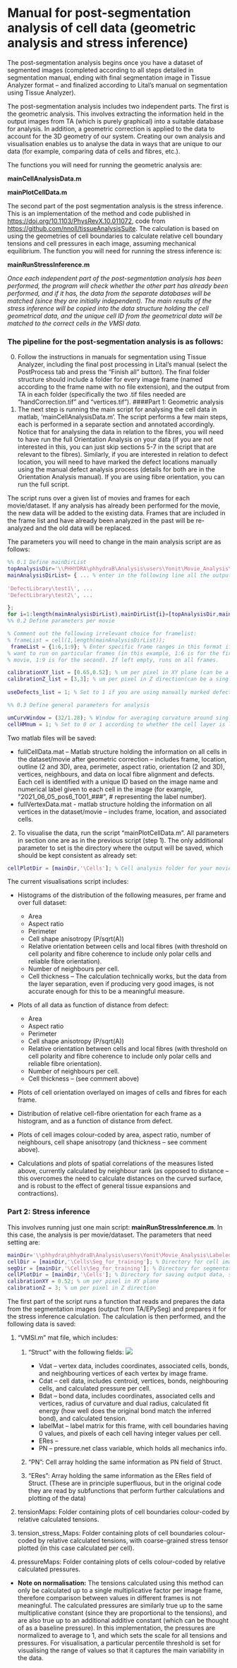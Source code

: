 # Manual for post-segmentation analysis of cell data (geometric analysis and stress inference)

The post-segmentation analysis begins once you have a dataset of segmented images (completed according to all steps detailed in segmentation manual, ending with final segmentation image in Tissue Analyzer format – and finalized according to Lital’s manual on segmentation using Tissue Analyzer). 

The post-segmentation analysis includes two independent parts. The first is the geometric analysis. This involves extracting the information held in the output images from TA (which is purely graphical) into a suitable database for analysis. In addition, a geometric correction is applied to the data to account for the 3D geometry of our system. Creating our own analysis and visualisation enables us to analyse the data in ways that are unique to our data (for example, comparing data of cells and fibres, etc.).

The functions you will need for running the geometric analysis are:

**mainCellAnalysisData.m**

**mainPlotCellData.m** 

The second part of the post segmentation analysis is the stress inference. This is an implementation of the method and code published in https://doi.org/10.1103/PhysRevX.10.011072, code from https://github.com/nnoll/tissueAnalysisSuite. The calculation is based on using the geometries of cell boundaries to calculate relative cell boundary tensions and cell pressures in each image, assuming mechanical equilibrium. The function you will need for running the stress inference is:

**mainRunStressInference.m**

*Once each independent part of the post-segmentation analysis has been performed, the program will check whether the other part has already been performed, and if it has, the data from the separate databases will be matched (since they are initially independent). The main results of the stress inference will be copied into the data structure holding the cell geometrical data, and the unique cell ID from the geometrical data will be matched to the correct cells in the VMSI data.*


### The pipeline for the post-segmentation analysis is as follows:
0.	Follow the instructions in manuals for segmentation using Tissue Analyzer, including the final post processing in Lital’s manual (select the PostProcess tab and press the “Finish all” button). The final folder structure should include a folder for every image frame (named according to the frame name with no file extension), and the output from TA in each folder (specifically the two .tif files needed are “handCorrection.tif” and “vertices.tif”).
####Part 1: Geometric analysis
1.	The next step is running the main script for analysing the cell data in matlab, ‘mainCellAnalysisData.m’. The script performs a few main steps, each is performed in a separate section and annotated accordingly. Notice that for analysing the data in relation to the fibres, you will need to have run the full Orientation Analysis on your data (if you are not interested in this, you can just skip sections 5-7 in the script that are relevant to the fibres). Similarly, if you are interested in relation to defect location, you will need to have marked the defect locations manually using the manual defect analysis process (details for both are in the Orientation Analysis manual). If you are using fibre orientation, you can run the full script. 

The script runs over a given list of movies and frames for each movie/dataset. If any analysis has already been performed for the movie, the new data will be added to the existing data. Frames that are included in the frame list and have already been analyzed in the past will be re-analyzed and the old data will be replaced.

The parameters you will need to change in the main analysis script are as follows:
```matlab
%% 0.1 Define mainDirList
topAnalysisDir='\\PHHYDRA\phhydraB\Analysis\users\Yonit\Movie_Analysis\'; % main folder for layer separation results
mainAnalysisDirList= { ... % enter in the following line all the output dirs for cost calculation.
    
'DefectLibrary\test1\', ...
'DefectLibrary\test2\', ...

};
for i=1:length(mainAnalysisDirList),mainDirList{i}=[topAnalysisDir,mainAnalysisDirList{i}];end
%% 0.2 Define parameters per movie

% Comment out the following irrelevant choice for framelist:
% frameList = cell(1,length(mainAnalysisDirList));
 frameList = {1:6,1:9}; % Enter specific frame ranges in this format if you
% want to run on particular frames (in this example, 1:6 is for the first
% movie, 1:9 is for the second). If left empty, runs on all frames.

calibrationXY_list = [0.65,0.52]; % um per pixel in XY plane (can be a single value or vector of length of movie list if different for each movie).
calibrationZ_list = [3,3]; % um per pixel in Z direction(can be a single value or vector of length of movie list if different for each movie).
   
useDefects_list = 1; % Set to 1 if you are using manually marked defects, and 0 if not. (can be a single value or vector of length of movie list if different for each movie).

%% 0.3 Define general parameters for analysis

umCurvWindow = (32/1.28); % Window for averaging curvature around single cell (in um). Default - 32 pixels in 1.28 um/pixel.
cellHMnum = 1; % Set to 0 or 1 according to whether the cell layer is labeled 0 or 1 in layer separation.

```
Two matlab files will be saved:

- fullCellData.mat – Matlab structure holding the information on all cells in the dataset/movie after geometric correction – includes frame, location, outline (2 and 3D), area, perimeter, aspect ratio, orientation (2 and 3D), vertices, neighbours, and data on local fibre alignment and defects. Each cell is identified with a unique ID based on the image name and numerical label given to each cell in the image (for example, "2021_06_05_pos6_T001_###", # representing the label number).
- fullVertexData.mat - matlab structure holding the information on all vertices in the dataset/movie – includes frame, location, and associated cells.

2.	To visualise the data, run the script “mainPlotCellData.m”. All parameters in section one are as in the previous script (step 1). The only additional parameter to set is the directory where the output will be saved, which should be kept consistent as already set:
``` matlab
cellPlotDir = [mainDir,'\Cells']; % Cell analysis folder for your movie/dataset, should be consistently saved here.
```
The current visualisations script includes:

* Histograms of the distribution of the following measures, per frame and over full dataset:
  *	Area
  *	Aspect ratio
  *	Perimeter 
  * Cell shape anisotropy (P/sqrt(A))
  * Relative orientation between cells and local fibres (with threshold on cell polarity and fibre coherence to include only polar cells and reliable fibre orientation).
  * Number of neighbours per cell.
  * Cell thickness – The calculation technically works, but the data from the layer separation, even if producing very good images, is not accurate enough for this to be a meaningful measure. 

* Plots of all data as function of distance from defect:
  *	Area
  *	Aspect ratio
  *	Perimeter 
  * Cell shape anisotropy (P/sqrt(A))
  * Relative orientation between cells and local fibres (with threshold on cell polarity and fibre coherence to include only polar cells and reliable fibre orientation).
  * Number of neighbours per cell.
  * Cell thickness – (see comment above)

* Plots of cell orientation overlayed on images of cells and fibres for each frame.
* Distribution of relative cell-fibre orientation for each frame as a histogram, and as a function of distance from defect.
* Plots of cell images colour-coded by area, aspect ratio, number of neighbours, cell shape anisotropy (and thickness – see comment above).
* Calculations and plots of spatial correlations of the measures listed above, currently calculated by neighbour rank (as opposed to distance – this overcomes the need to calculate distances on the curved surface, and is robust to the effect of general tissue expansions and contractions). 

### Part 2: Stress inference
This involves running just one main script: **mainRunStressInference.m**. In this case, the analysis is per movie/dataset. The parameters that need setting are: 
```matlab
mainDir='\\phhydra\phhydraB\Analysis\users\Yonit\Movie_Analysis\Labeled_cells\2021_05_06_pos6\\';
cellDir = [mainDir,'\Cells\Seg_for_training']; % Directory for cell images
segDir = [mainDir,'\Cells\Seg_for_training']; % Directory for segmentation images
cellPlotDir = [mainDir,'\Cells']; % Directory for saving output data, should be kept consistent.
calibrationXY = 0.52; % um per pixel in XY plane
calibrationZ = 3; % um per pixel in Z direction
```
The first part of the script runs a function that reads and prepares the data from the segmentation images (output from TA/EPySeg) and prepares it for the stress inference calculation. The calculation is then performed, and the following data is saved:
1.  “VMSI.m” mat file, which includes:
     1. “Struct” with the following fields:
![](doc/fig2.png)
        
        * Vdat – vertex data, includes coordinates, associated cells, bonds, and neighbouring vertices of each vertex by image frame.
        * Cdat – cell data, includes centroid, vertices, bonds, neighbouring cells, and calculated pressure per cell.
        * Bdat – bond data, includes coordinates, associated cells and vertices, radius of curvature and dual radius, calculated fit energy (how well does the original bond match the inferred bond), and calculated tension. 
        * labelMat – label matrix for this frame, with cell boundaries having 0 values, and pixels of each cell having integer values per cell.
        * ERes – 
        * PN – pressure.net class variable, which holds all mechanics info.
    2.  “PN”: Cell array holding the same information as PN field of Struct.
    3. “ERes”: Array holding the same information as the ERes field of Struct.
(These are in principle superfluous, but in the original code they are read by subfunctions that perform further calculations and plotting of the data)
       
2. tensionMaps: Folder containing plots of cell boundaries colour-coded by relative calculated tensions.

3. tension_stress_Maps: Folder containing plots of cell boundaries colour-coded by relative calculated tensions, with coarse-grained stress tensor plotted (in this case calculated per cell).

4. pressureMaps: Folder containing plots of cells colour-coded by relative calculated pressures.

* **Note on normalisation:** The tensions calculated using this method can only be calculated up to a single multiplicative factor per image frame, therefore comparison between values in different frames is not meaningful. The calculated pressures are similarly true up to the same multiplicative constant (since they are proportional to the tensions), and are also true up to an additional additive constant (which can be thought of as a baseline pressure). In this implementation, the pressures are normalized to average to 1, and which sets the scale for all tensions and pressures. For visualisation, a particular percentile threshold is set for visualising the range of values so that it captures the main variability in the data.

